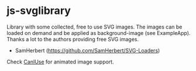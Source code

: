 # js-svglibrary
Library with some collected, free to use SVG images. The images can be loaded on demand and be applied as background-image (see ExampleApp). Thanks a lot to the authors providing free SVG images.
* SamHerbert (https://github.com/SamHerbert/SVG-Loaders)

Check <a href="http://caniuse.com/#feat=svg-smil" target="_blank">CanIUse</a> for animated image support.